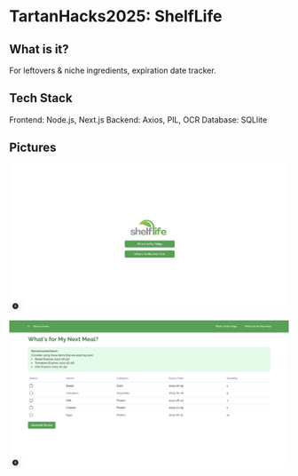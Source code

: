 <h1> TartanHacks2025: ShelfLife </h1> 

<h2> What is it? </h2>

For leftovers & niche ingredients, expiration date tracker.

<h2> Tech Stack </h2>
Frontend: Node.js, Next.js
Backend: Axios, PIL, OCR
Database: SQLlite

<h2> Pictures </h2>

![alt text](https://github.com/porkboi/tartanhacks2025/blob/main/img/Screenshot%202025-02-08%20140303.png)

![alt text](https://github.com/porkboi/tartanhacks2025/blob/main/img/Screenshot%202025-02-08%20140500.png)

